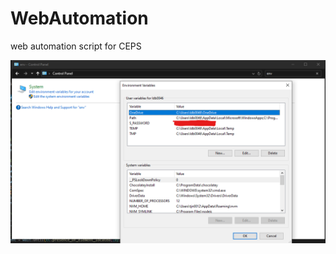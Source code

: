 # WebAutomation
web automation script for CEPS

<img src="https://github.com/LoganBolton/WebAutomation/blob/main/Screenshot%202024-07-15%20130346.png" style="display: block; margin: 0; padding: 0;">
